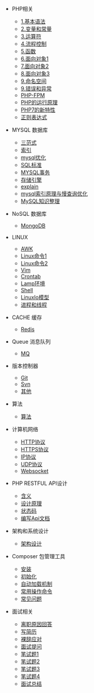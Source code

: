 * PHP相关

  * [1.基本语法](php/基本语法.md)
  * [2.变量和常量](php/变量和常量.md)
  * [3.运算符](php/运算符.md)
  * [4.流程控制](php/流程控制.md)
  * [5.函数](php/函数.md)
  * [6.面向对象1](php/面向对象1.md)
  * [7.面向对象2](php/面向对象2.md)
  * [8.面向对象3](php/面向对象3.md)
  * [9.命名空间](php/命名空间.md)
  * [9.错误和异常](php/错误和异常.md)
  * [PHP-FPM](php/PHP-FPM.md)
  * [PHP的运行原理](php/PHP的运行原理.md)
  * [PHP7的新特性](php/PHP7的新特性.md)
  * [正则表达式](php/正则表达式.md)

* MYSQL 数据库

  * [三范式](mysql/三范式.md)
  * [索引](mysql/索引.md)
  * [mysql优化](mysql/mysql优化.md)
  * [SQL标准](mysql/SQL标准.md)
  * [MYSQL事务](mysql/MYSQL事务.md)
  * [存储引擎](mysql/存储引擎.md)
  * [explain](mysql/explain.md)
  * [mysql索引原理与慢查询优化](mysql/mysql索引原理与慢查询优化.md)
  * [MySQL知识整理](mysql/MySQL知识整理.md)

* NoSQL 数据库

  * [MongoDB](nosql/mongoDB/MongoDB.md)
  
* LINUX 
  * [AWK](linux/awk.md)
  * [Linux命令1](linux/linux命令1.md)
  * [Linux命令2](linux/linux命令2.md)
  * [Vim](linux/VIM.md)
  * [Crontab](linux/crontab.md)
  * [Lamp环境](linux/lamp.md)
  * [Shell](linux/shell.md)
  * [LinuxIo模型](linux/linuxIo模型.md)
  * [进程和线程](linux/进程和线程.md)
  
* CACHE 缓存 
    * [Redis](cache/redis/redis.md)
  
* Queue 消息队列 
    * [MQ](queue/mq.md)    

* 版本控制器
    * [Git](version-controller/git.md)
    * [Svn](version-controller/svn.md)
    * [其他](version-controller/reame.md)
* 算法
    * [算法](algorithm/算法.md)
    
* 计算机网络
    * [HTTP协议](computer/http.md)
    * [HTTPS协议](computer/https.md)
    * [IP协议](computer/ip.md)
    * [UDP协议](computer/udp.md)
    * [Websocket](computer/websocket.md)
* PHP RESTFUL API设计
    * [含义](api/api-meaning.md)
    * [设计原理](api/api-theory.md)
    * [状态码](api/api-status.md) 
    * [编写Api文档](api/api-docs.md)        
* 架构和系统设计
    * [架构设计](system/架构设计.md)   
    
* Composer 包管理工具 

    * [安装](composer-install.md)
    * [初始化](create-composer-file.md)
    * [自动加载机制](composer-auto.md)
    * [常用操作命令](composer-cli.md)
    * [常见问题](composer-problem.md)
  
* 面试相关
    * [离职原因回答](interview/离职原因回答.md) 
    * [写简历](interview/写简历.md) 
    * [裸辞应对](interview/裸辞应对.md) 
    * [面试提问](interview/面试提问.md) 
    * [笔试题1](interview/笔试题1.md) 
    * [笔试题2](interview/笔试题2.md) 
    * [笔试题3](interview/笔试题3.md) 
    * [笔试题4](interview/笔试题4.md) 
    * [面试总结](interview/面试总结.md) 
  